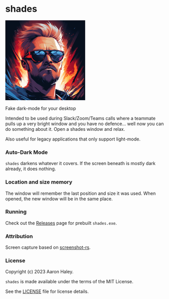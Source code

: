 # shades

<img src="doc/shades.png">

Fake dark-mode for your desktop

Intended to be used during Slack/Zoom/Teams calls where a teammate pulls up a very bright window and you have no defence... well now you can do something about it. Open a shades window and relax.

Also useful for legacy applications that only support light-mode.

### Auto-Dark Mode

`shades` darkens whatever it covers. If the screen beneath is mostly dark already, it does nothing.

### Location and size memory

The window will remember the last position and size it was used. When opened, the new window will be in the same place.

### Running

Check out the [Releases](https://github.com/halaaro/shades/releases) page for prebuilt `shades.exe`.

### Attribution

Screen capture based on [screenshot-rs](https://github.com/robmikh/screenshot-rs).

### License

Copyright (c) 2023 Aaron Haley.

`shades` is made available under the terms of the MIT License.

See the [LICENSE](https://github.com/halaaro/shades/blob/master/LICENSE) file for license details.
